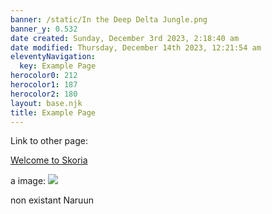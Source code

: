 ```yaml
---
banner: /static/In the Deep Delta Jungle.png
banner_y: 0.532
date created: Sunday, December 3rd 2023, 2:18:40 am
date modified: Thursday, December 14th 2023, 12:21:54 am
eleventyNavigation:
  key: Example Page
herocolor0: 212
herocolor1: 187
herocolor2: 180
layout: base.njk
title: Example Page
---
```


Link to other page:

[Welcome to Skoria](/garden/./Welcome%20to%20Skoria)

a image: ![](/static/Skoria%20World%20Map.png)

non existant Naruun